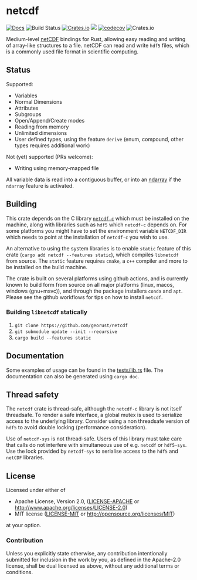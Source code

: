 # netcdf

[![Docs](https://docs.rs/netcdf/badge.svg)](https://docs.rs/netcdf)
![Build Status](https://github.com/georust/netcdf/workflows/CI/badge.svg)
[![Crates.io](https://img.shields.io/crates/d/netcdf.svg)](https://crates.io/crates/netcdf)
[![](http://meritbadge.herokuapp.com/netcdf)](https://crates.io/crates/netcdf)
[![codecov](https://codecov.io/gh/georust/netcdf/branch/master/graph/badge.svg)](https://codecov.io/gh/georust/netcdf)
![Crates.io](https://img.shields.io/crates/l/netcdf)
<!-- [![dependency status](https://deps.rs/repo/github/georust/netcdf/status.svg)](https://deps.rs/repo/github/georust/netcdf) -->

Medium-level [netCDF](http://www.unidata.ucar.edu/software/netcdf/) bindings for Rust, allowing easy reading and writing of array-like structures to a file.
netCDF can read and write `hdf5` files, which is a commonly used file format in scientific computing.

## Status

Supported:

* Variables
* Normal Dimensions
* Attributes
* Subgroups
* Open/Append/Create modes
* Reading from memory
* Unlimited dimensions
* User defined types, using the feature `derive` (enum, compound, other types requires additional work)

Not (yet) supported (PRs welcome):
* Writing using memory-mapped file

All variable data is read into a contiguous buffer, or into an [ndarray](https://github.com/rust-ndarray/ndarray) if the `ndarray` feature is activated.

## Building

This crate depends on the C library [`netcdf-c`](https://www.unidata.ucar.edu/netcdf/) which must be installed on the machine, along with libraries such as `hdf5` which `netcdf-c` depends on. For some platforms you might have to set the environment variable `NETCDF_DIR` which needs to point at the installation of `netcdf-c` you wish to use.

An alternative to using the system libraries is to enable `static` feature of this crate (`cargo add netcdf --features static`), which compiles `libnetcdf` from source. The `static` feature requires `cmake`, a `c++` compiler and more to be installed on the build machine.

The crate is built on several platforms using github actions, and is currently known to build form from source on all major platforms (linux, macos, windows (gnu+msvc)), and through the package installers `conda` and `apt`. Please see the github workflows for tips on how to install `netcdf`.


### Building `libnetcdf` statically
1. `git clone https://github.com/georust/netcdf`
2. `git submodule update --init --recursive`
3. `cargo build --features static`


## Documentation

Some examples of usage can be found in the [tests/lib.rs](netcdf/tests/lib.rs) file. The documentation can also be generated using `cargo doc`.


## Thread safety

The `netcdf` crate is thread-safe, although the `netcdf-c` library is not itself threadsafe. To render a safe interface, a global mutex is used to serialize access to the underlying library. Consider using a non threadsafe version of `hdf5` to avoid double locking (performance consideration).

Use of `netcdf-sys` is not thread-safe. Users of this library must take care that calls do not interfere with simultaneous use of e.g. `netcdf` or `hdf5-sys`. Use the lock provided by `netcdf-sys` to serialise access to the `hdf5` and `netCDF` libraries.

## License

Licensed under either of

 * Apache License, Version 2.0, ([LICENSE-APACHE](LICENSE-APACHE) or http://www.apache.org/licenses/LICENSE-2.0)
 * MIT license ([LICENSE-MIT](LICENSE-MIT) or http://opensource.org/licenses/MIT)

at your option.

### Contribution

Unless you explicitly state otherwise, any contribution intentionally submitted
for inclusion in the work by you, as defined in the Apache-2.0 license, shall be dual licensed as above, without any
additional terms or conditions.
